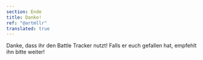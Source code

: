 ```yaml
---
section: Ende 
title: Danke! 
ref: "@artmllr"
translated: true
---
```


Danke, dass ihr den Battle Tracker nutzt! Falls er euch gefallen hat, empfehlt ihn bitte weiter! 
